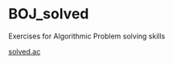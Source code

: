 # BOJ_solved
Exercises for Algorithmic Problem solving skills

[solved.ac](https://solved.ac/profile/aksk333)
